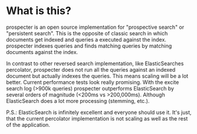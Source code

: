 What is this?
=============

prospecter is an open source implementation for "prospective search" or "persistent search". This is the opposite of
classic search in which documents get indexed and queries a executed against the index. prospecter indexes queries and
finds matching queries by matching documents against the index.

In contrast to other reversed search implementation, like ElasticSearches percolator, prospecter does not run all the
queries against an indexed document but actually indexes the queries. This means scaling will be a lot better. Current
performance tests look really promising. With the excite search log (>900k queries) prospecter outperforms ElasticSearch
by several orders of magnitude (<200ms vs >200,000ms). Although ElasticSearch does a lot more processing (stemming,
etc.).

P.S.: ElasticSearch is infinitely excellent and everyone should use it. It's just, that the current percolator
implementation is not scaling as well as the rest of the application.